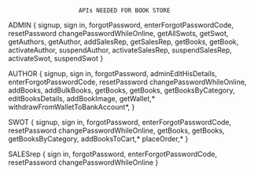                         APIs NEEDED FOR BOOK STORE

ADMIN { 
        signup,         sign in,        forgotPassword,         enterForgotPasswordCode,        resetPassword   changePasswordWhileOnline,      getAllSwots, getSwot,  getAuthors, getAuthor, addSalesRep,      getSalesRep, getBooks, getBook,  activateAuthor, suspendAuthor,    activateSalesRep, suspendSalesRep, activateSwot, suspendSwot
}

AUTHOR {
        signup,         sign in,        forgotPassword,         adminEditHisDetails,         enterForgotPasswordCode,        resetPassword   changePasswordWhileOnline, addBooks, addBulkBooks, getBooks, getBooks, getBooksByCategory,      editBooksDetails,      addBookImage,        getWallet,*         withdrawFromWalletToBankAccount*,
}

SWOT {
        signup,         sign in,        forgotPassword,         enterForgotPasswordCode,        resetPassword   changePasswordWhileOnline,      getBooks,        getBooks,      getBooksByCategory,      addBooksToCart,*      placeOrder,*
}

SALESrep {
        sign in,        forgotPassword,         enterForgotPasswordCode,        resetPassword   changePasswordWhileOnline
}